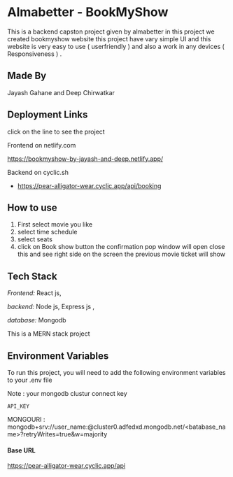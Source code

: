 # Almabetter - BookMyShow

This is a backend capston project given by almabetter in this project we created bookmyshow website this project have vary simple UI and this website is very easy to use ( userfriendly )  and also a work in any devices ( Responsiveness ) .

## Made By
Jayash Gahane and Deep Chirwatkar
 


## Deployment Links

click on the line to see the project 

Frontend on netlify.com

https://bookmyshow-by-jayash-and-deep.netlify.app/

Backend on cyclic.sh

 - https://pear-alligator-wear.cyclic.app/api/booking



    
## How to use

 1) First select movie you like 
 2) select time schedule 
 3) select seats
 4) click on Book show button the confirmation pop window will open close this and see right side on the screen the previous movie ticket will show 
 


## Tech Stack

*Frontend:* React js, 

*backend:* Node js, Express js , 

*database:* Mongodb

This is a MERN stack project  


## Environment Variables

To run this project, you will need to add the following environment variables to your .env file

Note : your mongodb clustur connect key 

`API_KEY`

 MONGOURI : mongodb+srv://user_name:<password>@cluster0.adfedxd.mongodb.net/<batabase_name>?retryWrites=true&w=majority





#### Base URL
https://pear-alligator-wear.cyclic.app/api





